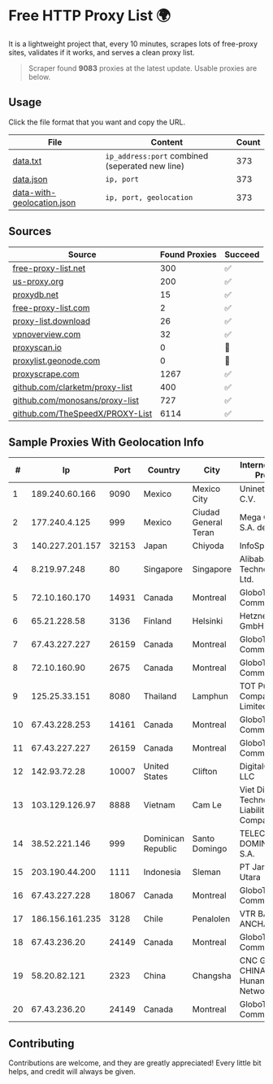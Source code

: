 
# Free HTTP Proxy List 🌍

It is a lightweight project that, every 10 minutes, scrapes lots of free-proxy sites, validates if it works, and serves a clean proxy list.


> Scraper found **9083** proxies at the latest update. Usable proxies are below.

## Usage

Click the file format that you want and copy the URL.


|File|Content|Count|
|----|-------|-----|
|[data.txt](https://raw.githubusercontent.com/themiralay/Proxy-List-World/master/data.txt)|`ip_address:port` combined (seperated new line)|373|
|[data.json](https://raw.githubusercontent.com/themiralay/Proxy-List-World/master/data.json)|`ip, port`|373|
|[data-with-geolocation.json](https://raw.githubusercontent.com/themiralay/Proxy-List-World/master/data-with-geolocation.json)|`ip, port, geolocation`|373|

## Sources

|Source|Found Proxies|Succeed|
|------|-------------|-------|
|[free-proxy-list.net](https://free-proxy-list.net)|300|✅|
|[us-proxy.org](https://www.us-proxy.org)|200|✅|
|[proxydb.net](http://proxydb.net)|15|✅|
|[free-proxy-list.com](https://free-proxy-list.com/?page=&port=&type%5B%5D=http&type%5B%5D=https&up_time=0&search=Search)|2|✅|
|[proxy-list.download](https://www.proxy-list.download/HTTP)|26|✅|
|[vpnoverview.com](https://vpnoverview.com/privacy/anonymous-browsing/free-proxy-servers)|32|✅|
|[proxyscan.io](https://www.proxyscan.io)|0|🚫|
|[proxylist.geonode.com](https://proxylist.geonode.com/api/proxy-list?limit=300&page=1&sort_by=lastChecked&sort_type=desc&protocols=http,https)|0|🚫|
|[proxyscrape.com](https://api.proxyscrape.com/v2/?request=displayproxies&protocol=http&timeout=10000&country=all&ssl=all&anonymity=all)|1267|✅|
|[github.com/clarketm/proxy-list](https://raw.githubusercontent.com/clarketm/proxy-list/master/proxy-list-raw.txt)|400|✅|
|[github.com/monosans/proxy-list](https://raw.githubusercontent.com/monosans/proxy-list/main/proxies/http.txt)|727|✅|
|[github.com/TheSpeedX/PROXY-List](https://raw.githubusercontent.com/TheSpeedX/PROXY-List/master/http.txt)|6114|✅|


## Sample Proxies With Geolocation Info

|#|Ip|Port|Country|City|Internet Service Provider|
|-|--|----|-------|----|-------------------------|
|1|189.240.60.166|9090|Mexico|Mexico City|Uninet S.A. de C.V.|
|2|177.240.4.125|999|Mexico|Ciudad General Teran|Mega Cable, S.A. de C.V.|
|3|140.227.201.157|32153|Japan|Chiyoda|InfoSphere|
|4|8.219.97.248|80|Singapore|Singapore|Alibaba (US) Technology Co., Ltd.|
|5|72.10.160.170|14931|Canada|Montreal|GloboTech Communications|
|6|65.21.228.58|3136|Finland|Helsinki|Hetzner Online GmbH|
|7|67.43.227.227|26159|Canada|Montreal|GloboTech Communications|
|8|72.10.160.90|2675|Canada|Montreal|GloboTech Communications|
|9|125.25.33.151|8080|Thailand|Lamphun|TOT Public Company Limited|
|10|67.43.228.253|14161|Canada|Montreal|GloboTech Communications|
|11|67.43.227.227|26159|Canada|Montreal|GloboTech Communications|
|12|142.93.72.28|10007|United States|Clifton|DigitalOcean, LLC|
|13|103.129.126.97|8888|Vietnam|Cam Le|Viet Digital Technology Liability Company|
|14|38.52.221.146|999|Dominican Republic|Santo Domingo|TELECABLE DOMINICANO, S.A.|
|15|203.190.44.200|1111|Indonesia|Sleman|PT Jaring Lintas Utara|
|16|67.43.227.228|18067|Canada|Montreal|GloboTech Communications|
|17|186.156.161.235|3128|Chile|Penalolen|VTR BANDA ANCHA S.A.|
|18|67.43.236.20|24149|Canada|Montreal|GloboTech Communications|
|19|58.20.82.121|2323|China|Changsha|CNC Group CHINA169 Hunan Province Network|
|20|67.43.236.20|24149|Canada|Montreal|GloboTech Communications|



## Contributing

Contributions are welcome, and they are greatly appreciated! Every
little bit helps, and credit will always be given.

